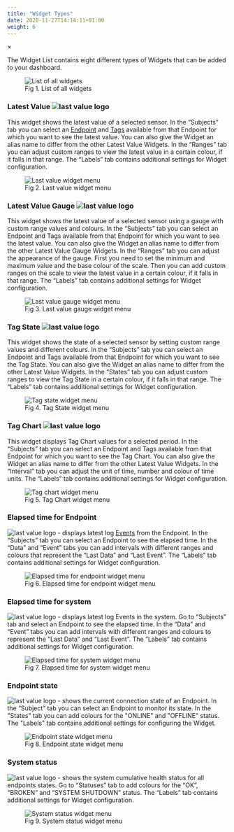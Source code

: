 ```yaml
---
title: "Widget Types"
date: 2020-11-27T14:14:11+01:00
weight: 6
---
```

<!-- The Modal -->
<div id="myModal" class="modal">
  <span class="close">&times;</span>
  <img class="modal-content" id="img01">
  <div id="caption"></div>
</div>

The Widget List contains eight different types of Widgets that can be added to your dashboard.

<figure class="image_container">
    <img class="center_image figure_resize1" onClick="reply_click(this)"  id="widget_list" src="/widget_list.png" alt="List of all widgets">
    <figcaption >Fig 1. List of all widgets</figcaption>
</figure>

### Latest Value  <img src="/last_value_widget_logo.png" alt="last value logo" class = "logo_resize"> 
This widget shows the latest value of a selected sensor. In the “Subjects” tab you can select an [Endpoint](/glossary#endpoint) and [Tags](/glossary#tag) available from that Endpoint for which you want to see the latest value. You can also give the Widget an alias name to differ from the other Latest Value Widgets. In the “Ranges” tab you can adjust custom ranges to view the latest value in a certain colour, if it falls in that range. The “Labels” tab contains additional settings for Widget configuration.

<figure class="image_container">
    <img class="center_image myImg" onClick="reply_click(this)"  id="last_value_widget_menu" src="/last_value_widget_menu.png" alt="Last value widget menu">
    <figcaption >Fig 2. Last value widget menu</figcaption>
</figure>

### Latest Value Gauge  <img src="/last_value_gauge_widget_logo.png" alt="last value logo" class = "logo_resize"> 
This widget shows the latest value of a selected sensor using a gauge with custom range values and colours. In the “Subjects” tab you can select an Endpoint and Tags available from that Endpoint for which you want to see the latest value. You can also give the Widget an alias name to differ from the other Latest Value Gauge Widgets. In the “Ranges” tab you can adjust the appearance of the gauge. First you need to set the minimum and maximum value and the base colour of the scale. Then you can add custom ranges on the scale to view the latest value in a certain colour, if it falls in that range. The “Labels” tab contains additional settings for Widget configuration.

<figure class="image_container">
    <img class="center_image myImg" onClick="reply_click(this)"  id="latest_value_gauge_widget_menu" src="/latest_value_gauge_widget_menu.png" alt="Last value gauge widget menu">
    <figcaption >Fig 3. Last value gauge widget menu</figcaption>
</figure>

### Tag State  <img src="/tag_state_widget_logo.png" alt="last value logo" class = "logo_resize"> 
This widget shows the state of a selected sensor by setting custom range values and different colours. In the “Subjects” tab you can select an Endpoint and Tags available from that Endpoint for which you want to see the Tag State. You can also give the Widget an alias name to differ from the other Latest Value Widgets. In the “States” tab you can adjust custom ranges to view the Tag State in a certain colour, if it falls in that range. The “Labels” tab contains additional settings for Widget configuration.

<figure class="image_container">
    <img class="center_image myImg" onClick="reply_click(this)"  id="tag_state_widget_menu" src="/tag_state_widget_menu.png" alt="Tag state widget menu">
    <figcaption >Fig 4. Tag State widget menu</figcaption>
</figure>

### Tag Chart  <img src="/tag_chart_widget_logo.png" alt="last value logo" class = "logo_resize"> 
This widget displays Tag Chart values for a selected period. In the “Subjects” tab you can select an Endpoint and Tags available from that Endpoint for which you want to see the Tag Chart. You can also give the Widget an alias name to differ from the other Latest Value Widgets. In the “Interval” tab you can adjust the unit of time, number and colour of time units. The “Labels” tab contains additional settings for Widget configuration.

<figure class="image_container">
    <img class="center_image myImg" onClick="reply_click(this)"  id="tag_chart_widget_menu" src="/tag_chart_widget_menu.png" alt="Tag chart widget menu">
    <figcaption >Fig 5. Tag Chart widget menu</figcaption>
</figure>

### Elapsed time for Endpoint 
<img src="/elapsed_time_for_endpoint_widget_logo.png" alt="last value logo" class = "logo_resize"> - displays latest log [Events](/glossary#event) from the Endpoint. In the “Subjects” tab you can select an Endpoint to see the elapsed time. In the “Data” and “Event” tabs you can add intervals with different ranges and colours that represent the “Last Data” and “Last Event”. The “Labels” tab contains additional settings for Widget configuration.

<figure class="image_container">
    <img class="center_image myImg" onClick="reply_click(this)"  id="elapsed_time_for_endpoint_widget_menu" src="/elapsed_time_for_endpoint_widget_menu.png" alt="Elapsed time for endpoint widget menu">
    <figcaption >Fig 6. Elapsed time for endpoint widget menu</figcaption>
</figure>

### Elapsed time for system 
<img src="/elapsed_time_for_system_widget_logo.png" alt="last value logo" class = "logo_resize"> - displays latest log Events in the system. Go to “Subjects” tab and select an Endpoint to see the elapsed time. In the “Data” and “Event” tabs you can add intervals with different ranges and colours to represent the “Last Data” and “Last Event”. The “Labels” tab contains additional settings for Widget configuration.

<figure class="image_container">
    <img class="center_image myImg" onClick="reply_click(this)"  id="elapsed_time_for_system_widget_menu" src="/elapsed_time_for_system_widget_menu.png" alt="Elapsed time for system widget menu">
    <figcaption >Fig 7. Elapsed time for system widget menu</figcaption>
</figure>

### Endpoint state 
<img src="/endpoint_state_widget_logo.png" alt="last value logo" class = "logo_resize"> - shows the current connection state of an Endpoint. In the “Subject” tab you can select an Endpoint to monitor its state. In the "States" tab you can add colours for the "ONLINE" and "OFFLINE" status. The "Labels" tab contains additional settings for configuring the Widget.

<figure class="image_container">
    <img class="center_image myImg" onClick="reply_click(this)"  id="endpoint_state_widget_menu" src="/endpoint_state_widget_menu.png" alt="Endpoint state widget menu">
    <figcaption >Fig 8. Endpoint state widget menu</figcaption>
</figure>

### System status 
<img src="/system_status_widget_logo.png" alt="last value logo" class = "logo_resize"> - shows the system cumulative health status for all endpoints states. Go to “Statuses” tab to add colours for the “OK”, “BROKEN” and “SYSTEM SHUTDOWN” status. The “Labels” tab contains additional settings for Widget configuration.

<figure class="image_container">
    <img class="center_image myImg" onClick="reply_click(this)"  id="system_status_widget_menu" src="/system_status_widget_menu.png" alt="System status widget menu">
    <figcaption >Fig 9. System status widget menu</figcaption>
</figure>

<script>
// Get the modal
var modal = document.getElementById("myModal");

var modalImg = document.getElementById("img01");
var captionText = document.getElementById("caption");
function reply_click(img)
{
    modal.style.display = "block";
    modalImg.src = img.src;
    captionText.innerHTML = img.alt;
}

modal.onclick = function() { 
  modal.style.display = "none";
}

document.addEventListener('keyup', function(e) {
    if (e.keyCode == 27) {
        modal.style.display = "none";
    }
});
</script>